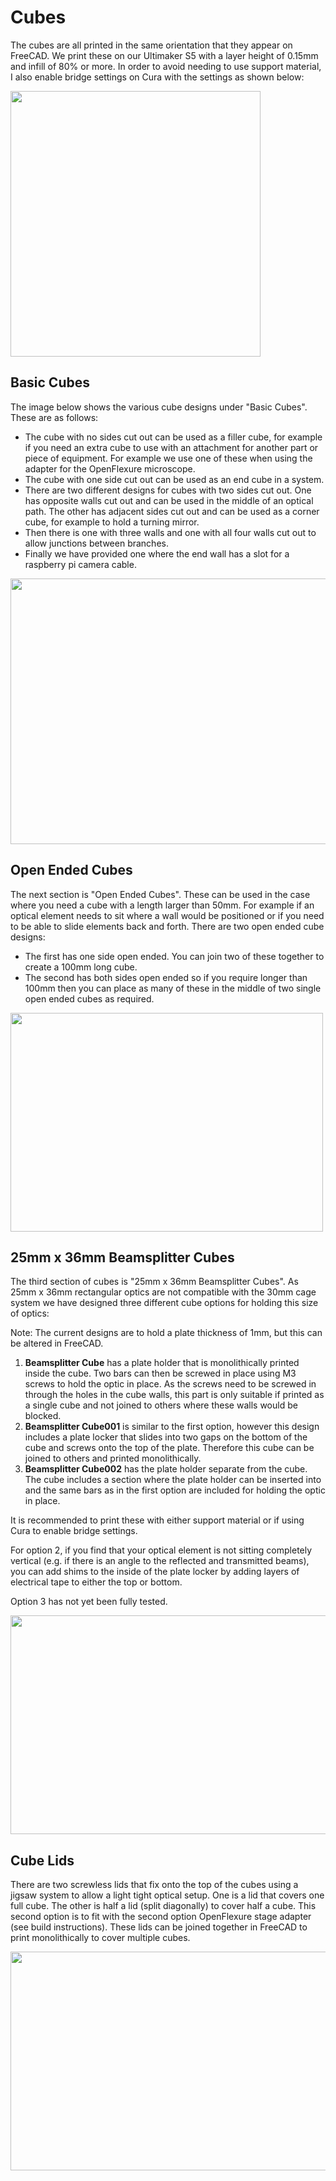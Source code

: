 # Cubes

The cubes are all printed in the same orientation that they appear on FreeCAD. We print these on our Ultimaker S5 with a layer height of 0.15mm and infill of 80% or more. In order to avoid needing to use support material, I also enable bridge settings on Cura with the settings as shown below:

<img src="https://github.com/NanoBioPhotonics-Strathclyde/M4-MultiModal-Modular-Microscopy/blob/main/Images/BridgeSettings.png" height=425 width=400>

## Basic Cubes

The image below shows the various cube designs under "Basic Cubes". These are as follows:
  * The cube with no sides cut out can be used as a filler cube, for example if you need an extra cube to use with an attachment for another part or piece of equipment. For example we use one of these when using the adapter for the OpenFlexure microscope.
  * The cube with one side cut out can be used as an end cube in a system.
  * There are two different designs for cubes with two sides cut out. One has opposite walls cut out and can be used in the middle of an optical path. The other has adjacent sides cut out and can be used as a corner cube, for example to hold a turning mirror.
  * Then there is one with three walls and one with all four walls cut out to allow junctions between branches.
  * Finally we have provided one where the end wall has a slot for a raspberry pi camera cable. 

<img src="https://github.com/NanoBioPhotonics-Strathclyde/M4-MultiModal-Modular-Microscopy/blob/main/Images/Cubes.PNG" height=425 width=700>

## Open Ended Cubes

The next section is "Open Ended Cubes". These can be used in the case where you need a cube with a length larger than 50mm. For example if an optical element needs to sit where a wall would be positioned or if you need to be able to slide elements back and forth. There are two open ended cube designs:
  * The first has one side open ended. You can join two of these together to create a 100mm long cube.
  * The second has both sides open ended so if you require longer than 100mm then you can place as many of these in the middle of two single open ended cubes as required.

<img src="https://github.com/NanoBioPhotonics-Strathclyde/M4-MultiModal-Modular-Microscopy/blob/main/Images/OpenEndedCubes.png" height=350 width=500>

## 25mm x 36mm Beamsplitter Cubes
  
The third section of cubes is "25mm x 36mm Beamsplitter Cubes". As 25mm x 36mm rectangular optics are not compatible with the 30mm cage system we have designed three different cube options for holding this size of optics:

Note: The current designs are to hold a plate thickness of 1mm, but this can be altered in FreeCAD.

1. **Beamsplitter Cube** has a plate holder that is monolithically printed inside the cube. Two bars can then be screwed in place using M3 screws to hold the optic in place. As the screws need to be screwed in through the holes in the cube walls, this part is only suitable if printed as a single cube and not joined to others where these walls would be blocked.
2. **Beamsplitter Cube001** is similar to the first option, however this design includes a plate locker that slides into two gaps on the bottom of the cube and screws onto the top of the plate. Therefore this cube can be joined to others and printed monolithically.
3. **Beamsplitter Cube002** has the plate holder separate from the cube. The cube includes a section where the plate holder can be inserted into and the same bars as in the first option are included for holding the optic in place.

It is recommended to print these with either support material or if using Cura to enable bridge settings.

For option 2, if you find that your optical element is not sitting completely vertical (e.g. if there is an angle to the reflected and transmitted beams), you can add shims to the inside of the plate locker by adding layers of electrical tape to either the top or bottom.

Option 3 has not yet been fully tested.

<img src="https://github.com/NanoBioPhotonics-Strathclyde/M4-MultiModal-Modular-Microscopy/blob/main/Images/BeamsplitterCubes.png" height=350 width=1000>

## Cube Lids

There are two screwless lids that fix onto the top of the cubes using a jigsaw system to allow a light tight optical setup. One is a lid that covers one full cube. The other is half a lid (split diagonally) to cover half a cube. This second option is to fit with the second option OpenFlexure stage adapter (see build instructions). These lids can be joined together in FreeCAD to print monolithically to cover multiple cubes.

<img src="https://github.com/NanoBioPhotonics-Strathclyde/M4-MultiModal-Modular-Microscopy/blob/main/Images/Lids.png" height=350 width=550>

